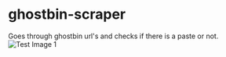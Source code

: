 # ghostbin-scraper
Goes through ghostbin url's and checks if there is a paste or not.
![Test Image 1](https://i.imgur.com/g4GSWJ3.png)
